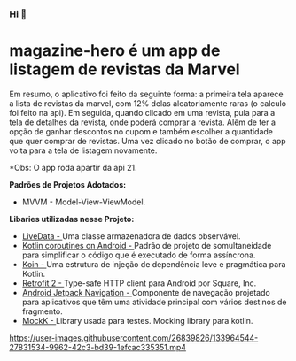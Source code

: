 ### Hi 👋
# magazine-hero é um app de listagem de revistas da Marvel

 Em resumo, o aplicativo foi feito da seguinte forma: a primeira tela aparece a lista de revistas da marvel, com 12% delas aleatoriamente raras (o calculo foi feito na api).
    Em seguida, quando clicado em uma revista, pula para a tela de detalhes da revista, onde poderá comprar a revista. Alêm de ter a opção de ganhar descontos no cupom e também       escolher a quantidade que quer comprar de revistas. Uma vez clicado no botão de comprar, o app volta para a tela de listagem novamente.  

*Obs: O app roda apartir da api 21.

**Padrões de Projetos Adotados:**
- MVVM - Model-View-ViewModel.

**Libaries utilizadas nesse Projeto:**

- <a href="https://developer.android.com/topic/libraries/architecture/livedata">LiveData - </a> Uma classe armazenadora de dados observável.
- <a href="https://developer.android.com/kotlin/coroutines">Kotlin coroutines on Android - </a> Padrão de projeto de somultaneidade para simplificar o código que é executado de forma assíncrona.
- <a href="https://insert-koin.io/">Koin - </a> Uma estrutura de injeção de dependência leve e pragmática para Kotlin.
- <a href="https://square.github.io/retrofit/">Retrofit 2 - </a> Type-safe HTTP client para Android por Square, Inc.
- <a href="https://developer.android.com/guide/navigation/navigation-getting-started">Android Jetpack Navigation - </a> Componente de navegação projetado para aplicativos que têm uma atividade principal com vários destinos de fragmento.
- <a href="https://mockk.io/ANDROID.html">MockK - </a> Library usada para testes. Mocking library para kotlin.



https://user-images.githubusercontent.com/26839826/133964544-27831534-9962-42c3-bd39-1efcac335351.mp4
 
